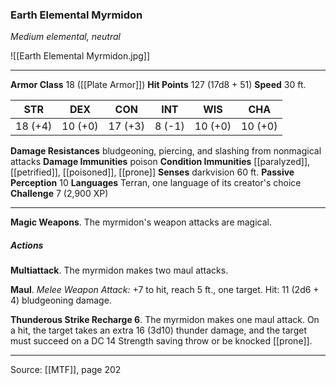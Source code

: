 ### Earth Elemental Myrmidon
_Medium elemental, neutral_

![[Earth Elemental Myrmidon.jpg]]




---

**Armor Class** 18 ([[Plate Armor]])
**Hit Points** 127 (17d8 + 51)
**Speed** 30 ft.

| STR     | DEX     | CON     | INT     | WIS     | CHA     |
|---------|---------|---------|---------|---------|---------|
| 18 (+4) | 10 (+0) | 17 (+3) | 8 (-1) | 10 (+0) | 10 (+0) |

**Damage Resistances** bludgeoning, piercing, and slashing from nonmagical attacks
**Damage Immunities** poison
**Condition Immunities** [[paralyzed]], [[petrified]], [[poisoned]], [[prone]]
**Senses** darkvision 60 ft.
**Passive Perception** 10
**Languages** Terran, one language of its creator's choice
**Challenge** 7 (2,900 XP)

---

**Magic Weapons**. The myrmidon's weapon attacks are magical.

##### Actions
**Multiattack**. The myrmidon makes two maul attacks.

**Maul**. _Melee Weapon Attack:_ +7 to hit, reach 5 ft., one target. Hit: 11 (2d6 + 4) bludgeoning damage.

**Thunderous Strike Recharge 6**. The myrmidon makes one maul attack. On a hit, the target takes an extra 16 (3d10) thunder damage, and the target must succeed on a DC 14 Strength saving throw or be knocked [[prone]].


---

Source: [[MTF]], page 202